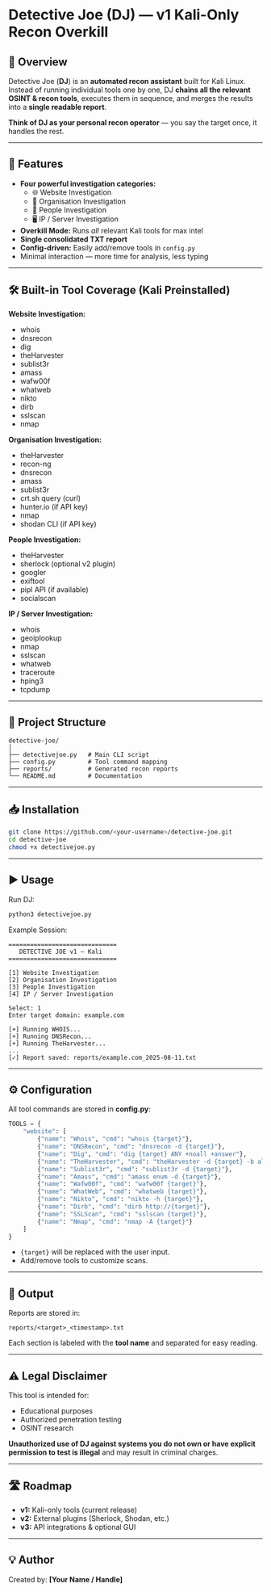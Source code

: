# Detective Joe (DJ) — v1 Kali-Only Recon Overkill

## 📌 Overview
Detective Joe (**DJ**) is an **automated recon assistant** built for Kali Linux.  
Instead of running individual tools one by one, DJ **chains all the relevant OSINT & recon tools**, executes them in sequence, and merges the results into a **single readable report**.  

**Think of DJ as your personal recon operator** — you say the target once, it handles the rest.

---

## 🚀 Features
- **Four powerful investigation categories:**
  - 🌐 Website Investigation
  - 🏢 Organisation Investigation
  - 👤 People Investigation
  - 🖥️ IP / Server Investigation
- **Overkill Mode:** Runs *all* relevant Kali tools for max intel
- **Single consolidated TXT report**
- **Config-driven:** Easily add/remove tools in `config.py`
- Minimal interaction — more time for analysis, less typing

---

## 🛠️ Built-in Tool Coverage (Kali Preinstalled)
**Website Investigation:**
- whois
- dnsrecon
- dig
- theHarvester
- sublist3r
- amass
- wafw00f
- whatweb
- nikto
- dirb
- sslscan
- nmap

**Organisation Investigation:**
- theHarvester
- recon-ng
- dnsrecon
- amass
- sublist3r
- crt.sh query (curl)
- hunter.io (if API key)
- nmap
- shodan CLI (if API key)

**People Investigation:**
- theHarvester
- sherlock (optional v2 plugin)
- googler
- exiftool
- pipl API (if available)
- socialscan

**IP / Server Investigation:**
- whois
- geoiplookup
- nmap
- sslscan
- whatweb
- traceroute
- hping3
- tcpdump

---

## 📂 Project Structure
```
detective-joe/
│
├── detectivejoe.py   # Main CLI script
├── config.py         # Tool command mapping
├── reports/          # Generated recon reports
└── README.md         # Documentation
```

---

## 📥 Installation
```bash
git clone https://github.com/<your-username>/detective-joe.git
cd detective-joe
chmod +x detectivejoe.py
```

---

## ▶️ Usage
Run DJ:
```bash
python3 detectivejoe.py
```

Example Session:
```
==============================
   DETECTIVE JOE v1 — Kali
==============================

[1] Website Investigation
[2] Organisation Investigation
[3] People Investigation
[4] IP / Server Investigation

Select: 1
Enter target domain: example.com

[+] Running WHOIS...
[+] Running DNSRecon...
[+] Running TheHarvester...
...
[✓] Report saved: reports/example.com_2025-08-11.txt
```

---

## ⚙️ Configuration
All tool commands are stored in **config.py**:
```python
TOOLS = {
    "website": [
        {"name": "Whois", "cmd": "whois {target}"},
        {"name": "DNSRecon", "cmd": "dnsrecon -d {target}"},
        {"name": "Dig", "cmd": "dig {target} ANY +noall +answer"},
        {"name": "TheHarvester", "cmd": "theHarvester -d {target} -b all"},
        {"name": "Sublist3r", "cmd": "sublist3r -d {target}"},
        {"name": "Amass", "cmd": "amass enum -d {target}"},
        {"name": "Wafw00f", "cmd": "wafw00f {target}"},
        {"name": "WhatWeb", "cmd": "whatweb {target}"},
        {"name": "Nikto", "cmd": "nikto -h {target}"},
        {"name": "Dirb", "cmd": "dirb http://{target}"},
        {"name": "SSLScan", "cmd": "sslscan {target}"},
        {"name": "Nmap", "cmd": "nmap -A {target}"}
    ]
}
```
- `{target}` will be replaced with the user input.
- Add/remove tools to customize scans.

---

## 📄 Output
Reports are stored in:
```
reports/<target>_<timestamp>.txt
```
Each section is labeled with the **tool name** and separated for easy reading.

---

## ⚠️ Legal Disclaimer
This tool is intended for:
- Educational purposes
- Authorized penetration testing
- OSINT research

**Unauthorized use of DJ against systems you do not own or have explicit permission to test is illegal** and may result in criminal charges.

---

## 🛣️ Roadmap
- **v1:** Kali-only tools (current release)
- **v2:** External plugins (Sherlock, Shodan, etc.)
- **v3:** API integrations & optional GUI

---

## 💡 Author
Created by: **[Your Name / Handle]**
